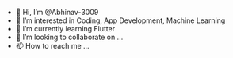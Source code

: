 - 👋 Hi, I’m @Abhinav-3009
- 👀 I’m interested in Coding, App Development, Machine Learning
- 🌱 I’m currently learning Flutter
- 💞️ I’m looking to collaborate on ...
- 📫 How to reach me ...

<!---
Abhinav-3009/Abhinav-3009 is a ✨ special ✨ repository because its `README.md` (this file) appears on your GitHub profile.
You can click the Preview link to take a look at your changes.
--->
